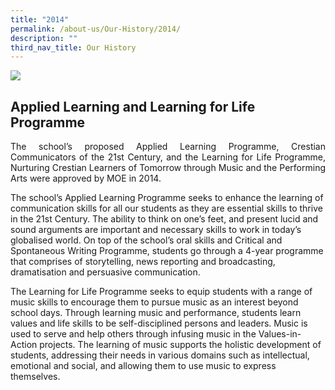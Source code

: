 ```yaml
---
title: "2014"
permalink: /about-us/Our-History/2014/
description: ""
third_nav_title: Our History
---
```

<img src="/images/145377670578293886.jpg">

<h2>Applied Learning and Learning for Life Programme</h2>

<p align="justify">The school’s proposed Applied Learning Programme, Crestian Communicators of the 21st Century, and the Learning for Life Programme, Nurturing Crestian Learners of Tomorrow through Music and the Performing Arts were approved by MOE in 2014.

The school’s Applied Learning Programme seeks to enhance the learning of communication skills for all our students as they are essential skills to thrive in the 21st Century. The ability to think on one’s feet, and present lucid and sound arguments are important and necessary skills to work in today’s globalised world. On top of the school’s oral skills and Critical and Spontaneous Writing Programme, students go through a 4-year programme that comprises of storytelling, news reporting and broadcasting, dramatisation and persuasive communication.

The Learning for Life Programme seeks to equip students with a range of music skills to encourage them to pursue music as an interest beyond school days. Through learning music and performance, students learn values and life skills to be self-disciplined persons and leaders. Music is used to serve and help others through infusing music in the Values-in-Action projects. The learning of music supports the holistic development of students, addressing their needs in various domains such as intellectual, emotional and social, and allowing them to use music to express themselves.</p>